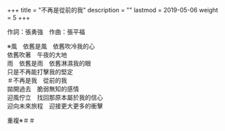 +++
title = "不再是從前的我"
description = ""
lastmod = 2019-05-06
weight = 5
+++

作詞：張勇強　作曲：張平福

※風　依舊是風　依舊吹冷我的心  
依舊吹著　午夜的大地  
雨　依舊是雨　依舊淋濕我的眼  
只是不再能打擊我的堅定  
＃不再是我　從前的我  
拋開過去　脆弱無知的感情  
迎風佇立　找回那原本屬於我的信心  
迎向未來旅程　迎接更大更多的衝擊  

重複※＃＃